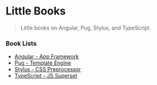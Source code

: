 # Little Books

> Little books on Angular, Pug, Stylus, and TypeScript.

### Book Lists
* [Angular - App Framework](https://github.com/Shyam-Chen/Little-Books/blob/master/Angular/README.md)
* [Pug - Template Engine](https://github.com/Shyam-Chen/Little-Books/blob/master/Pug.md)
* [Stylus - CSS Preprocessor](https://github.com/Shyam-Chen/Little-Books/blob/master/Stylus.md)
* [TypeScript - JS Superset](https://github.com/Shyam-Chen/Little-Books/blob/master/TypeScript.md)
